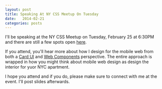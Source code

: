 ```yaml
---
layout: post
title: Speaking At NY CSS Meetup On Tuesday
date:   2014-02-21
categories: posts
---
```


I'll be speaking at the NY CSS Meetup on Tuesday, February 25 at 6:30PM and there are still a few spots open [here](http://www.meetup.com/nyccssux/events/156810572/).

If you attend, you'll hear more about how I design for the mobile web from both a [Card UI](https://www.google.com/search?q=card+ui&tbm=isch) and [Web Components](http://www.w3.org/TR/components-intro/) perspective. The entire approach is wrapped in how you might think about mobile web design as design the interior for yuor NYC apartment.

I hope you attend and if you do, please make sure to connect with me at the event. I'll post slides afterwards.